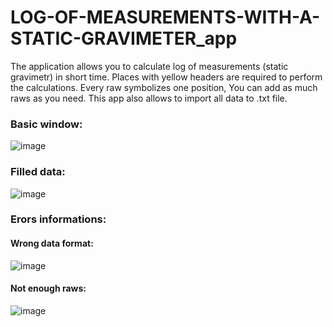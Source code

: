 # LOG-OF-MEASUREMENTS-WITH-A-STATIC-GRAVIMETER_app

The application allows you to calculate log of measurements (static gravimetr) in short time. Places with yellow headers are required to perform the calculations.
Every raw symbolizes one position, You can add as much raws as you need.
This app also allows to import all data to .txt file.

### Basic window:
![image](https://user-images.githubusercontent.com/100380604/177712745-0c34d35e-f4c7-4dfc-b0b2-2e93e6c027ce.png)

### Filled data:
![image](https://user-images.githubusercontent.com/100380604/180600485-7a01a75c-ca67-4cca-992a-b09ee74b2f28.png)

### Erors informations:

#### Wrong data format:
![image](https://user-images.githubusercontent.com/100380604/180600589-79a7940c-0abb-4ba6-b229-4151a1f002a4.png)

#### Not enough raws:
![image](https://user-images.githubusercontent.com/100380604/180600602-baefd6d6-b950-4e2c-87f6-f92f68b5d7a5.png)
